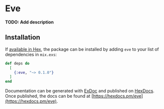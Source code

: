 # Eve

**TODO: Add description**

## Installation

If [available in Hex](https://hex.pm/docs/publish), the package can be installed
by adding `eve` to your list of dependencies in `mix.exs`:

```elixir
def deps do
  [
    {:eve, "~> 0.1.0"}
  ]
end
```

Documentation can be generated with [ExDoc](https://github.com/elixir-lang/ex_doc)
and published on [HexDocs](https://hexdocs.pm). Once published, the docs can
be found at [https://hexdocs.pm/eve](https://hexdocs.pm/eve).

